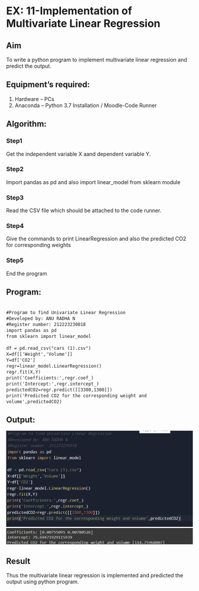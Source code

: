 # EX: 11-Implementation of Multivariate Linear Regression
## Aim
To write a python program to implement multivariate linear regression and predict the output.
## Equipment’s required:
1.	Hardware – PCs
2.	Anaconda – Python 3.7 Installation / Moodle-Code Runner
## Algorithm:
### Step1
Get the independent variable X aand dependent variable Y.

### Step2
Import pandas as pd and also import linear_model from sklearn module

### Step3
Read the CSV file which should be attached to the code runner.

### Step4
Give the commands to print LinearRegression and also the predicted CO2 for corresponding weights

### Step5
End the program

## Program:
```

#Program to find Univariate Linear Regression
#Developed by: ANU RADHA N
#Register number: 212223230018
import pandas as pd
from sklearn import linear_model

df = pd.read_csv("cars (1).csv")
X=df[['Weight','Volume']]
Y=df['CO2']
regr=linear_model.LinearRegression()
regr.fit(X,Y)
print('Coefficients:',regr.coef_)
print('Intercept:',regr.intercept_)
predictedCO2=regr.predict([[3300,1300]])
print('Predicted CO2 for the corresponding weight and volume',predictedCO2)

```
## Output:

![alt text](image.png)
![alt text](image-1.png)

## Result
Thus the multivariate linear regression is implemented and predicted the output using python program.